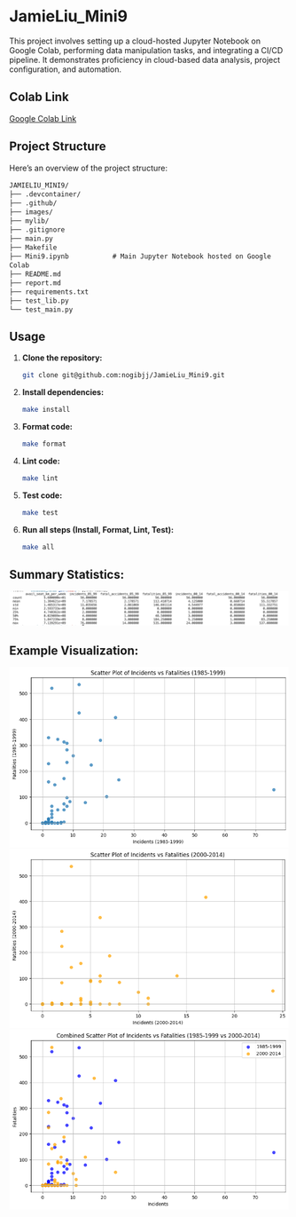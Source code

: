 # JamieLiu_Mini9

This project involves setting up a cloud-hosted Jupyter Notebook on Google Colab, performing data manipulation tasks, and integrating a CI/CD pipeline. It demonstrates proficiency in cloud-based data analysis, project configuration, and automation.

## Colab Link

[Google Colab Link](https://colab.research.google.com/drive/1fNF6bFb0YPmg6-SBcne0ZdZrb3rkCPTK)

## Project Structure

Here’s an overview of the project structure:

```
JAMIELIU_MINI9/
├── .devcontainer/
├── .github/
├── images/
├── mylib/
├── .gitignore
├── main.py
├── Makefile
├── Mini9.ipynb           # Main Jupyter Notebook hosted on Google Colab
├── README.md
├── report.md
├── requirements.txt
├── test_lib.py
└── test_main.py
```

## Usage

1. **Clone the repository:**

   ```bash
   git clone git@github.com:nogibjj/JamieLiu_Mini9.git
   ```

2. **Install dependencies:**

   ```bash
   make install
   ```

3. **Format code:**

   ```bash
   make format
   ```

4. **Lint code:**

   ```bash
   make lint
   ```

5. **Test code:**

   ```bash
   make test
   ```

6. **Run all steps (Install, Format, Lint, Test):**

   ```bash
   make all
   ```

## **Summary Statistics**:

![Alt text](images/statistics.png)

## **Example Visualization**:

![Alt text](images/scatter1.png)
![Alt text](images/scatter2.png)
![Alt text](images/scatter3.png)
